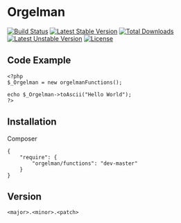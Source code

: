 # Orgelman
[![Build Status](https://travis-ci.org/orgelman/orgelman.svg)](https://travis-ci.org/orgelman/orgelman)
[![Latest Stable Version](https://poser.pugx.org/orgelman/orgelman/v/stable.svg)](https://packagist.org/packages/orgelman/orgelman) [![Total Downloads](https://poser.pugx.org/orgelman/orgelman/downloads)](https://packagist.org/packages/orgelman/orgelman) [![Latest Unstable Version](https://poser.pugx.org/orgelman/orgelman/v/unstable.svg)](https://packagist.org/packages/orgelman/orgelman) [![License](https://poser.pugx.org/orgelman/orgelman/license.svg)](https://packagist.org/packages/orgelman/orgelman)

## Code Example

```
<?php 
$_Orgelman = new orgelmanFunctions();

echo $_Orgelman->toAscii("Hello World");
?>
```

## Installation
Composer
```
{
    "require": {
        "orgelman/functions": "dev-master"
    }
}

```

## Version
```
<major>.<minor>.<patch>
```
